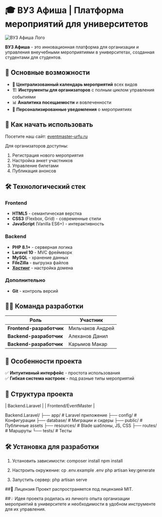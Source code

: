 # 🎓 ВУЗ Афиша | Платформа мероприятий для университетов

![ВУЗ Афиша Лого](https://postimg.cc/PPWh494Q)

**ВУЗ Афиша** - это инновационная платформа для организации и управления внеучебными мероприятиями в университетах, созданная студентами для студентов.

## 🌟 Основные возможности

- 📅 **Централизованный календарь мероприятий** всех видов
- 🏗️ **Инструменты для организаторов** с полным циклом управления событиями
- 📊 **Аналитика посещаемости** и вовлеченности
- 🔔 **Персонализированные уведомления** о мероприятиях

## 🚀 Как начать использовать

Посетите наш сайт: [eventmaster-urfu.ru](eventmaster-urfu.ru)

Для организаторов доступны:
1. Регистрация нового мероприятия
2. Настройка анкет участников
3. Управление билетами
4. Публикация анонсов

## 🛠 Технологический стек

### Frontend
- **HTML5** - семантическая верстка
- **CSS3** (Flexbox, Grid) - современные стили
- **JavaScript** (Vanilla ES6+) - интерактивность

### Backend
- **PHP 8.1+** - серверная логика
- **Laravel 10** - MVC фреймворк
- **MySQL** - хранение данных
- **FileZilla** - выгрузка файлов
- **[Хостинг](https://cp.sprinthost.ru)** - настройка домена

### Дополнительно
- **Git** - контроль версий

## 👨‍💻 Команда разработки

| Роль | Участник |
|------|----------|
| **Frontend-разработчик** | Мильчаков Андрей |
| **Backend-разработчик** | Алеханов Данил |
| **Backend-разработчик** | Карымов Макар |

## 📌 Особенности проекта

✅ **Интуитивный интерфейс** - простота использования  
✅ **Гибкая система настроек** - под разные типы мероприятий  

## 📂 Структура проекта

|  Backend.Laravel  |
|  Frontend/EventMaster  |

Backend.Laravel/
├── app/ # Laravel приложение
├── config/ # Конфигурации
├── database/ # Миграции и сидеры
├── public/ # Публичные assets
├── resources/ # Blade шаблоны, JS, CSS
├── routes/ # Маршруты
└── tests/ # Тесты


## 🛠 Установка для разработки

1. Установить зависимости:
composer install
npm install

2. Настроить окружение:
cp .env.example .env
php artisan key:generate

3. Запустить сервер:
php artisan serve

##📄 Лицензия
Проект распространяется под лицензией MIT.

##💡 Идея проекта родилась из личного опыта организации мероприятий в университете и необходимости в удобном инструменте для их управления.
